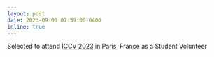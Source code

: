 ```yaml
---
layout: post
date: 2023-09-03 07:59:00-0400
inline: true
---
```


Selected to attend [ICCV 2023](https://iccv2023.thecvf.com/) in Paris, France as a Student Volunteer
